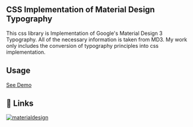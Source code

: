 ## CSS Implementation of Material Design Typography

This css library is Implementation of Google's Material Design 3 Typography.
All of the necessary information is taken from MD3. My work only includes the conversion of
typography principles into css implementation.

## Usage

[See Demo](https://chetan-waghade.github.io/Typography/)

## 🔗 Links

[![materialdesign](https://img.shields.io/badge/-Material%20Design%203-blue)](https://m3.material.io/styles/typography/overview)
